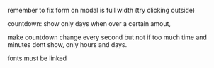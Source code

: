 remember to fix form on modal is full width (try clicking outside)



countdown: show only days when over a certain amout,

make countdown change every second but not if too much time and minutes dont show, only hours and days.



fonts must be linked